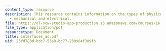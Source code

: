 ```yaml
---
content_type: resource
description: This resource contains information on the types of physical interfaces
  - mechanical and electrical.
file: https://ol-ocw-studio-app-production.s3.amazonaws.com/courses/16-885j-aircraft-systems-engineering-fall-2005/25fd783dbdc753a8bc77239904f389fb_interfaces_ac.pdf
file_type: application/pdf
resourcetype: Document
title: interfaces_ac.pdf
uid: 25fd783d-bdc7-53a8-bc77-239904f389fb
---
```

